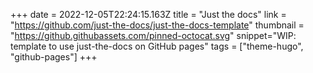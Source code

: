 +++
date = 2022-12-05T22:24:15.163Z
title = "Just the docs"
link = "https://github.com/just-the-docs/just-the-docs-template"
thumbnail = "https://github.githubassets.com/pinned-octocat.svg"
snippet="WIP: template to use just-the-docs on GitHub pages"
tags = ["theme-hugo", "github-pages"]
+++
